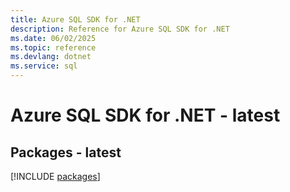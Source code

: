 ```yaml
---
title: Azure SQL SDK for .NET
description: Reference for Azure SQL SDK for .NET
ms.date: 06/02/2025
ms.topic: reference
ms.devlang: dotnet
ms.service: sql
---
```

# Azure SQL SDK for .NET - latest
## Packages - latest
[!INCLUDE [packages](sql-index.md)]